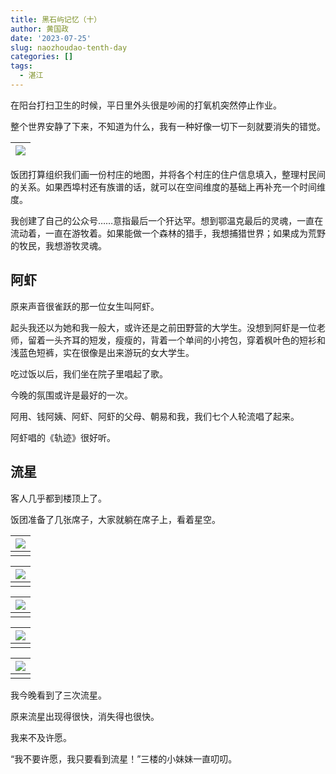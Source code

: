 ```yaml
---
title: 黑石屿记忆（十）
author: 黄国政
date: '2023-07-25'
slug: naozhoudao-tenth-day
categories: []
tags:
  - 湛江
---
```


<!--more-->

在阳台打扫卫生的时候，平日里外头很是吵闹的打氧机突然停止作业。

整个世界安静了下来，不知道为什么，我有一种好像一切下一刻就要消失的错觉。

|![](/images/posts/2023/07/07-25-dayangji.jpg)|
|:-:|

饭团打算组织我们画一份村庄的地图，并将各个村庄的住户信息填入，整理村民间的关系。如果西埠村还有族谱的话，就可以在空间维度的基础上再补充一个时间维度。

我创建了自己的公众号……意指最后一个犴达罕。想到鄂温克最后的灵魂，一直在流动着，一直在游牧着。如果能做一个森林的猎手，我想捕猎世界；如果成为荒野的牧民，我想游牧灵魂。

## 阿虾

原来声音很雀跃的那一位女生叫阿虾。

起头我还以为她和我一般大，或许还是之前田野营的大学生。没想到阿虾是一位老师，留着一头齐耳的短发，瘦瘦的，背着一个单间的小挎包，穿着枫叶色的短衫和浅蓝色短裤，实在很像是出来游玩的女大学生。

吃过饭以后，我们坐在院子里唱起了歌。

今晚的氛围或许是最好的一次。

阿用、钱阿姨、阿虾、阿虾的父母、朝易和我，我们七个人轮流唱了起来。

阿虾唱的《轨迹》很好听。

## 流星

客人几乎都到楼顶上了。

饭团准备了几张席子，大家就躺在席子上，看着星空。

|![](/images/posts/2023/07/07-25-star.jpg)|
|:-:|
||

|![](/images/posts/2023/07/07-25-axia-star1.jpg)|
|:-:|
||

|![](/images/posts/2023/07/07-25-axia-star3.jpg)|
|:-:|
||

|![](/images/posts/2023/07/07-25-axia-star2.jpg)|
|:-:|
||

|![](/images/posts/2023/07/07-25-axia-star4.jpg)|
|:-:|
||

我今晚看到了三次流星。

原来流星出现得很快，消失得也很快。

我来不及许愿。

“我不要许愿，我只要看到流星！”三楼的小妹妹一直叨叨。